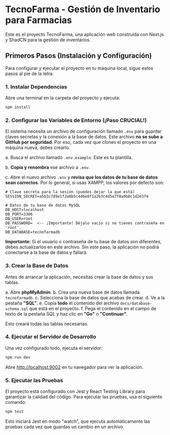 # TecnoFarma - Gestión de Inventario para Farmacias

Este es el proyecto TecnoFarma, una aplicación web construida con Next.js y ShadCN para la gestión de inventarios.

## Primeros Pasos (Instalación y Configuración)

Para configurar y ejecutar el proyecto en tu máquina local, sigue estos pasos al pie de la letra.

### 1. Instalar Dependencias

Abre una terminal en la carpeta del proyecto y ejecuta:

```bash
npm install
```

### 2. Configurar las Variables de Entorno (¡Paso CRUCIAL!)

El sistema necesita un archivo de configuración llamado `.env` para guardar claves secretas y la conexión a la base de datos. Este archivo **no se sube a GitHub por seguridad**. Por eso, cada vez que clones el proyecto en una máquina nueva, debes crearlo.

a. Busca el archivo llamado `.env.example`. Este es tu plantilla.

b. **Copia y renombra** ese archivo a `.env`.

c. Abre el nuevo archivo `.env` y **revisa que los datos de tu base de datos sean correctos**. Por lo general, si usas XAMPP, los valores por defecto son:

```
# Clave secreta para la sesión (puedes dejar la que está)
SESSION_SECRET=a5b3c7d9e1f2a8b5c4d6e8f1a2b3c4d5e7f8a9b0c1d2e3f4

# Datos de tu base de datos MySQL
DB_HOST=localhost
DB_PORT=3306
DB_USER=root
DB_PASSWORD=  <-- ¡Importante! Déjalo vacío si no tienes contraseña en 'root'.
DB_DATABASE=tecnofarmadb
```

**Importante:** Si el usuario o contraseña de tu base de datos son diferentes, debes actualizarlos en este archivo. Sin este paso, la aplicación no podrá conectarse a la base de datos y fallará.

### 3. Crear la Base de Datos

Antes de arrancar la aplicación, necesitas crear la base de datos y sus tablas.

a. Abre **phpMyAdmin**.
b. Crea una nueva base de datos llamada `tecnofarmadb`.
c. Selecciona la base de datos que acabas de crear.
d. Ve a la pestaña **"SQL"**.
e. Copia **todo** el contenido del archivo `docs/database-schema.sql` que está en el proyecto.
f. Pega el contenido en el campo de texto de la pestaña SQL y haz clic en **"Go"** o **"Continuar"**.

Esto creará todas las tablas necesarias.

### 4. Ejecutar el Servidor de Desarrollo

Una vez configurado todo, ejecuta el servidor:

```bash
npm run dev
```

Abre [http://localhost:9002](http://localhost:9002) en tu navegador para ver la aplicación.

### 5. Ejecutar las Pruebas

El proyecto está configurado con Jest y React Testing Library para garantizar la calidad del código. Para ejecutar las pruebas, usa el siguiente comando:

```bash
npm test
```

Esto iniciará Jest en modo "watch", que ejecuta automáticamente las pruebas cada vez que guardas un cambio en un archivo.
